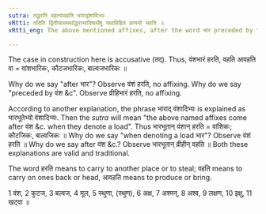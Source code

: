 ```yaml
---
sutra: तद्धरति वहत्यावहति भाराद्वंशादिभ्यः
vRtti: तदिति द्वितीयासमर्थाद्धरत्यादिष्वर्थेषु यथाविहितं प्रत्ययो भवति ॥
vRtti_eng: The above mentioned affixes, after the word भार preceded by the word वंश &c, have the sense of 'who carries away, or conveys or brings that'.

---
```

The case in construction here is accusative (तद्). Thus, वंशभारं हरति, वहति आवहति वा = वांशभारिकः, कौटजभारिकः, बाल्वजभारिकः ॥

Why do we say "after भार"? Observe वंशं हरति, no affixing. Why do we say "preceded by वंश &c". Observe व्रीहिभारं हरति, no affixing.

According to another explanation, the phrase भाराद् वंशादिभ्यः is explained as भारभूतेभ्यो वंशादिभ्यः. Then the _sutra_ will mean "the above named affixes come after वंश &c. when they denote a load". Thus भारभूतान् वंशान् हरति = वांशिकः; कौटजिकः, बाल्वजिकः ॥ Why do we say "when denoting a load भार"? Observe वंशं हरति ॥ Why do we say after वंश &c.? Observe भारभूतान् व्रीहीन् वहति ॥ Both these explanations are valid and traditional.

The word हरति means to carry to another place or to steal; वहति means to carry on ones back or head, आवहति means to produce or bring.

1 वंश, 2 कुटज, 3 बल्वज, 4 मूल, 5 स्थुणा, (स्थुण), 6 अक्ष, 7 अश्मन्, 8 अश्व, 9 लक्षण, 10 इक्षु, 11 खट्वा ॥